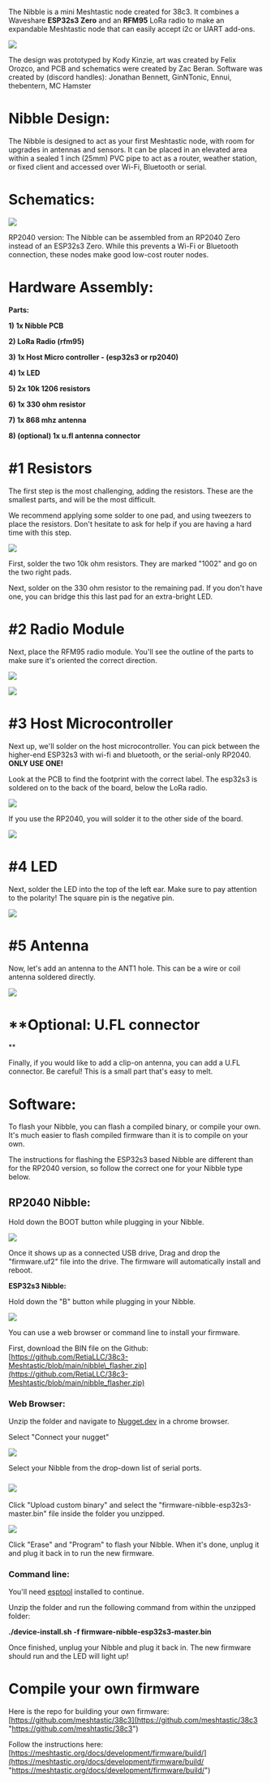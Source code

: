 The Nibble is a mini Meshtastic node created for 38c3. It combines a Waveshare **ESP32s3 Zero** and an **RFM95** LoRa radio to make an expandable Meshtastic node that can easily accept i2c or UART add-ons.

![](https://cdn.shopify.com/s/files/1/2779/8142/files/signal-2024-12-27-182411_011_480x480.jpg?v=1735320333)

The design was prototyped by Kody Kinzie, art was created by Felix Orozco, and PCB and schematics were created by Zac Beran. Software was created by (discord handles): Jonathan Bennett, GinNTonic, Ennui, thebentern, MC Hamster

# Nibble Design:

The Nibble is designed to act as your first Meshtastic node, with room for upgrades in antennas and sensors. It can be placed in an elevated area within a sealed 1 inch (25mm) PVC pipe to act as a router, weather station, or fixed client and accessed over Wi-Fi, Bluetooth or serial.

# Schematics:

![](https://cdn.shopify.com/s/files/1/2779/8142/files/Screenshot_2024-12-20_at_1.38.11_AM_480x480.png?v=1736140232)


RP2040 version:
The Nibble can be assembled from an RP2040 Zero instead of an ESP32s3 Zero. While this prevents a Wi-Fi or Bluetooth connection, these nodes make good low-cost router nodes.

# Hardware Assembly:

**Parts:**

**1) 1x Nibble PCB**

**2) LoRa Radio (rfm95)**

**3) 1x Host Micro controller - (esp32s3 or rp2040)**

**4) 1x LED**

**5) 2x 10k 1206 resistors**

**6) 1x 330 ohm resistor**

**7) 1x 868 mhz antenna**

**8) (optional) 1x u.fl antenna connector**

# **#1 Resistors**

The first step is the most challenging, adding the resistors. These are the smallest parts, and will be the most difficult.

We recommend applying some solder to one pad, and using tweezers to place the resistors. Don't hesitate to ask for help if you are having a hard time with this step.

![](https://cdn.shopify.com/s/files/1/2779/8142/files/signal-2024-12-27-183720_480x480.jpg?v=1735321059)

First, solder the two 10k ohm resistors. They are marked "1002" and go on the two right pads.

Next, solder on the 330 ohm resistor to the remaining pad. If you don't have one, you can bridge this this last pad for an extra-bright LED.

# **#2 Radio Module**

Next, place the RFM95 radio module. You'll see the outline of the parts to make sure it's oriented the correct direction.

![](https://cdn.shopify.com/s/files/1/2779/8142/files/signal-2024-12-27-184624_480x480.jpg?v=1735321750)

![](https://cdn.shopify.com/s/files/1/2779/8142/files/signal-2024-12-27-184611_480x480.jpg?v=1735321750)

# **#3 Host Microcontroller**

Next up, we'll solder on the host microcontroller. You can pick between the higher-end ESP32s3 with wi-fi and bluetooth, or the serial-only RP2040. **ONLY USE ONE!**

Look at the PCB to find the footprint with the correct label. The esp32s3 is soldered on to the back of the board, below the LoRa radio.

![](https://cdn.shopify.com/s/files/1/2779/8142/files/signal-2024-12-27-182411_006_480x480.jpg?v=1735320333)

If you use the RP2040, you will solder it to the other side of the board.

![](https://cdn.shopify.com/s/files/1/2779/8142/files/signal-2024-12-27-182411_007_480x480.jpg?v=1735320333)

# **#4 LED**

Next, solder the LED into the top of the left ear. Make sure to pay attention to the polarity! The square pin is the negative pin.

![](https://cdn.shopify.com/s/files/1/2779/8142/files/signal-2024-12-27-182411_004_480x480.jpg?v=1735320333)

# **#5 Antenna**

Now, let's add an antenna to the ANT1 hole. This can be a wire or coil antenna soldered directly.

![](https://cdn.shopify.com/s/files/1/2779/8142/files/signal-2024-12-27-182411_003_480x480.jpg?v=1735320333)

# **Optional: U.FL connector
**

Finally, if you would like to add a clip-on antenna, you can add a U.FL connector. Be careful! This is a small part that's easy to melt.

# Software:

To flash your Nibble, you can flash a compiled binary, or compile your own. It's much easier to flash compiled firmware than it is to compile on your own.

The instructions for flashing the ESP32s3 based Nibble are different than for the RP2040 version, so follow the correct one for your Nibble type below.

## RP2040 Nibble:

Hold down the BOOT button while plugging in your Nibble.

![](https://cdn.shopify.com/s/files/1/2779/8142/files/Screenshot_2025-01-05_at_8.37.19_PM_480x480.png?v=1736138285)

Once it shows up as a connected USB drive, Drag and drop the "firmware.uf2" file into the drive. The firmware will automatically install and reboot.

**ESP32s3 Nibble:**

Hold down the "B" button while plugging in your Nibble.

![](https://cdn.shopify.com/s/files/1/2779/8142/files/Screenshot_2025-01-05_at_8.36.06_PM_480x480.png?v=1736138291)

You can use a web browser or command line to install your firmware.

First, download the BIN file on the Github: [https://github.com/RetiaLLC/38c3-Meshtastic/blob/main/nibble\_flasher.zip](https://github.com/RetiaLLC/38c3-Meshtastic/blob/main/nibble_flasher.zip)

### Web Browser:

Unzip the folder and navigate to [Nugget.dev](https://nugget.dev "Nugget.dev") in a chrome browser.

Select "Connect your nugget"

![](https://cdn.shopify.com/s/files/1/2779/8142/files/Screenshot_2025-01-05_at_8.51.59_PM_480x480.png?v=1736139223)

Select your Nibble from the drop-down list of serial ports.

### ![](https://cdn.shopify.com/s/files/1/2779/8142/files/Screenshot_2025-01-05_at_8.52.03_PM_480x480.png?v=1736139222)

Click "Upload custom binary" and select the "firmware-nibble-esp32s3-master.bin" file inside the folder you unzipped.

![](https://cdn.shopify.com/s/files/1/2779/8142/files/Screenshot_2025-01-05_at_8.52.19_PM_480x480.png?v=1736139222)

Click "Erase" and "Program" to flash your Nibble. When it's done, unplug it and plug it back in to run the new firmware.

### Command line:

You'll need [esptool](https://docs.espressif.com/projects/esptool/en/latest/esp32/ "esptool") installed to continue.

Unzip the folder and run the following command from within the unzipped folder:

**./device-install.sh -f firmware-nibble-esp32s3-master.bin**

Once finished, unplug your Nibble and plug it back in. The new firmware should run and the LED will light up!

# **Compile your own firmware**

Here is the repo for building your own firmware: [https://github.com/meshtastic/38c3](https://github.com/meshtastic/38c3 "https://github.com/meshtastic/38c3")

Follow the instructions here: [https://meshtastic.org/docs/development/firmware/build/](https://meshtastic.org/docs/development/firmware/build/ "https://meshtastic.org/docs/development/firmware/build/")
